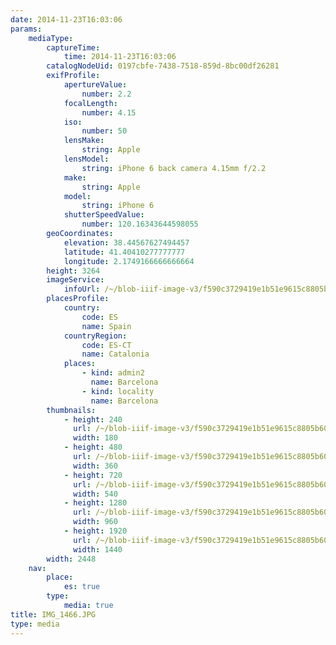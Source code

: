 ```yaml
---
date: 2014-11-23T16:03:06
params:
    mediaType:
        captureTime:
            time: 2014-11-23T16:03:06
        catalogNodeUid: 0197cbfe-7438-7518-859d-8bc00df26281
        exifProfile:
            apertureValue:
                number: 2.2
            focalLength:
                number: 4.15
            iso:
                number: 50
            lensMake:
                string: Apple
            lensModel:
                string: iPhone 6 back camera 4.15mm f/2.2
            make:
                string: Apple
            model:
                string: iPhone 6
            shutterSpeedValue:
                number: 120.16343644598055
        geoCoordinates:
            elevation: 38.44567627494457
            latitude: 41.40410277777777
            longitude: 2.1749166666666664
        height: 3264
        imageService:
            infoUrl: /~/blob-iiif-image-v3/f590c3729419e1b51e9615c8805b608861281944392c46c2b5154ab4748a4e57/info.json
        placesProfile:
            country:
                code: ES
                name: Spain
            countryRegion:
                code: ES-CT
                name: Catalonia
            places:
                - kind: admin2
                  name: Barcelona
                - kind: locality
                  name: Barcelona
        thumbnails:
            - height: 240
              url: /~/blob-iiif-image-v3/f590c3729419e1b51e9615c8805b608861281944392c46c2b5154ab4748a4e57/full/180%2C240/0/default.jpg
              width: 180
            - height: 480
              url: /~/blob-iiif-image-v3/f590c3729419e1b51e9615c8805b608861281944392c46c2b5154ab4748a4e57/full/360%2C480/0/default.jpg
              width: 360
            - height: 720
              url: /~/blob-iiif-image-v3/f590c3729419e1b51e9615c8805b608861281944392c46c2b5154ab4748a4e57/full/540%2C720/0/default.jpg
              width: 540
            - height: 1280
              url: /~/blob-iiif-image-v3/f590c3729419e1b51e9615c8805b608861281944392c46c2b5154ab4748a4e57/full/960%2C1280/0/default.jpg
              width: 960
            - height: 1920
              url: /~/blob-iiif-image-v3/f590c3729419e1b51e9615c8805b608861281944392c46c2b5154ab4748a4e57/full/1440%2C1920/0/default.jpg
              width: 1440
        width: 2448
    nav:
        place:
            es: true
        type:
            media: true
title: IMG_1466.JPG
type: media
---
```

